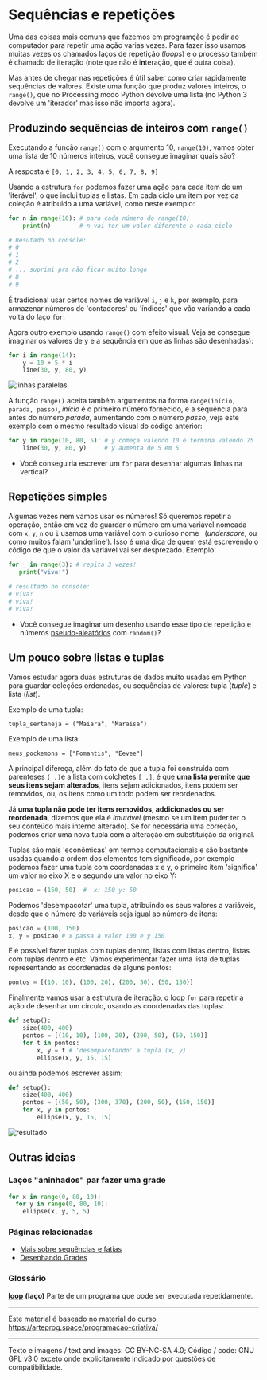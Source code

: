 # Sequências e repetições

Uma das coisas mais comuns que fazemos em programção é pedir ao computador para repetir uma ação varias vezes. Para fazer isso usamos muitas vezes os chamados laços de repetição (*loops*) e o processo também é chamado de iteração (note que não é i**n**teração, que é outra coisa).

Mas antes de chegar nas repetições é útil saber como criar rapidamente sequências de valores. Existe uma função que produz valores inteiros, o `range()`, que no Processing modo Python devolve uma lista (no Python 3 devolve um 'iterador' mas isso não importa agora).

## Produzindo sequências de inteiros com `range()`

Executando a função `range()` com o argumento 10, `range(10)`, vamos obter uma lista de 10 números inteiros, você consegue imaginar quais são?

A resposta é `[0, 1, 2, 3, 4, 5, 6, 7, 8, 9]`

Usando a estrutura `for` podemos fazer uma ação para cada item de um 'iterável', o que inclui tuplas e listas. Em cada ciclo um item por vez da coleção é atribuido a uma variável, como neste exemplo:

```python
for n in range(10): # para cada número do range(10) 
    print(n)        # n vai ter um valor diferente a cada ciclo

# Resutado no console:
# 0
# 1
# 2
# ... suprimi pra não ficar muito longo
# 8
# 9
```

É tradicional usar certos nomes de variável `i`, `j` e `k`, por exemplo, para armazenar números de 'contadores' ou 'índices' que vão variando a cada volta do laço `for`.

Agora outro exemplo usando `range()` com efeito visual. Veja se consegue imaginar os valores de y e a sequência em que as linhas são desenhadas):

```python
for i in range(14):
    y = 10 + 5 * i
    line(30, y, 80, y)
```

![linhas paralelas](https://raw.githubusercontent.com/villares/material-aulas/master/Processing-Python/assets/lines.png)

A função `range()` aceita também argumentos na forma `range(início, parada, passo)`, *início* é o primeiro número fornecido, e a sequência para antes do número *parada*, aumentando com o número *passo*, veja este exemplo com o mesmo resultado visual do código anterior:

```python
for y in range(10, 80, 5): # y começa valendo 10 e termina valendo 75
    line(30, y, 80, y)     # y aumenta de 5 em 5
```

- Você conseguiria escrever um `for` para desenhar algumas linhas na vertical?

## Repetições simples

Algumas vezes nem vamos usar os números! Só queremos repetir a operação, então em vez de guardar o número em uma variável nomeada com `x`, `y`, `n` ou `i` usamos uma variável com o curioso nome`_` (*underscore*, ou como muitos falam 'underline'). Isso é uma dica de quem está escrevendo o código de que o valor da variável vai ser desprezado. Exemplo:

```python
for _ in range(3): # repita 3 vezes!
   print("viva!")
   
# resultado no console:
# viva!
# viva!
# viva!
``` 
- Você consegue imaginar um desenho usando esse tipo de repetição e números [pseudo-aleatórios](https://github.com/villares/material-aulas/blob/master/Processing-Python/numeros-aleatorios_py.md) com `random()`?

## Um pouco sobre listas e tuplas

Vamos estudar agora duas estruturas de dados muito usadas em Python para guardar coleções ordenadas, ou sequências de valores: tupla (*tuple*) e lista (*list*).

Exemplo de uma tupla:

`tupla_sertaneja = ("Maiara", "Maraisa")`

Exemplo de uma lista:

`meus_pockemons = ["Fomantis", "Eevee"]`

A principal difereça, além do fato de que a tupla foi construída com parenteses `( ,)`e a lista com colchetes `[ ,]`, é que **uma lista permite que seus itens sejam alterados**, itens sejam adicionados, itens podem ser removidos, ou, os itens como um todo podem ser reordenados.

Já **uma tupla não pode ter itens removidos, addicionados ou ser reordenada**, dizemos que ela é *imutável* (mesmo se um item puder ter o seu conteúdo mais interno alterado). Se for necessária uma correção, podemos criar uma nova tupla com a alteração em substituição da original.

Tuplas são mais 'econômicas' em termos computacionais e são bastante usadas quando a ordem dos elementos tem significado, por exemplo podemos fazer uma tupla com coordenadas x e y, o primeiro item 'significa' um valor no eixo X e o segundo um valor no eixo Y:

```python
posicao = (150, 50)  #  x: 150 y: 50
```

Podemos 'desempacotar' uma tupla, atribuindo os seus valores a variáveis, desde que o número de variáveis seja igual ao número de itens:

```python
posicao = (100, 150) 
x, y = posicao # x passa a valer 100 e y 150
```

E é possível fazer tuplas com tuplas dentro, listas com listas dentro, listas com tuplas dentro e etc. Vamos experimentar fazer uma lista de tuplas representando as coordenadas de alguns pontos:

```python
pontos = [(10, 10), (100, 20), (200, 50), (50, 150)]
```

Finalmente vamos usar a estrutura de iteração, o loop `for` para repetir a ação de desenhar um círculo, usando as coordenadas das tuplas:

```python
def setup():
    size(400, 400)
    pontos = [(10, 10), (100, 20), (200, 50), (50, 150)]
    for t in pontos:
        x, y = t # 'desempacotando' a tupla (x, y)
        ellipse(x, y, 15, 15)
```

ou ainda podemos escrever assim:

```python
def setup():
    size(400, 400)
    pontos = [(50, 50), (300, 370), (200, 50), (150, 150)]
    for x, y in pontos:
        ellipse(x, y, 15, 15)
```

![resultado](https://i.imgur.com/TL0BBId.png)

## Outras ideias

### Laços "aninhados" par fazer uma grade

```python
for x in range(0, 80, 10):
  for y in range(0, 80, 10): 
    ellipse(x, y, 5, 5) 
```

### Páginas relacionadas

- [Mais sobre sequências e fatias](https://github.com/villares/material-aulas/blob/master/Processing-Python/mais_sequencias.md)
- [Desenhando Grades](https://github.com/villares/material-aulas/blob/master/Processing-Python/grades.md)

### Glossário

[**loop**](https://penseallen.github.io/PensePython2e/04-caso-interface.html#termo:loop) **(laço)** Parte de um programa que pode ser executada repetidamente.

---
Este material é baseado no material do curso https://arteprog.space/programacao-criativa/

---
Texto e imagens / text and images: CC BY-NC-SA 4.0; Código / code: GNU GPL v3.0 exceto onde explicitamente indicado por questões de compatibilidade.
